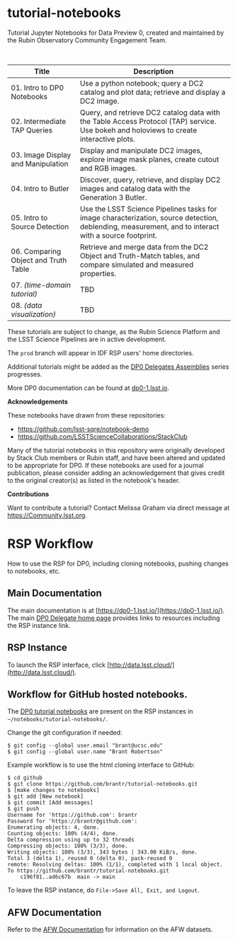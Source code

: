 # tutorial-notebooks
Tutorial Jupyter Notebooks for Data Preview 0, created and maintained by the Rubin Observatory Community Engagement Team.

<br>

| Title  | Description  |
|---|---|
| 01. Intro to DP0 Notebooks | Use a python notebook; query a DC2 catalog and plot data; retrieve and display a DC2 image. |
| 02. Intermediate TAP Queries | Query, and retrieve DC2 catalog data with the Table Access Protocol (TAP) service. Use bokeh and holoviews to create interactive plots. |
| 03. Image Display and Manipulation | Display and manipulate DC2 images, explore image mask planes, create cutout and RGB images. |
| 04. Intro to Butler | Discover, query, retrieve, and display DC2 images and catalog data with the Generation 3 Butler. |
| 05. Intro to Source Detection | Use the LSST Science Pipelines tasks for image characterization, source detection, deblending, measurement, and to interact with a source footprint. |
| 06. Comparing Object and Truth Table | Retrieve and merge data from the DC2 Object and Truth-Match tables, and compare simulated and measured properties. |
| 07. *(time-domain tutorial)* | TBD |
| 08. *(data visualization)* | TBD |

These tutorials are subject to change, as the Rubin Science Platform and the LSST Science Pipelines are in active development.

The `prod` branch will appear in IDF RSP users' home directories.

Additional tutorials might be added as the [DP0 Delegates Assemblies](https://dp0-1.lsst.io/dp0-delegate-resources/index.html) series progresses.

More DP0 documentation can be found at [dp0-1.lsst.io](https://dp0-1.lsst.io).

**Acknowledgements**

These notebooks have drawn from these repositories:
 - https://github.com/lsst-sqre/notebook-demo
 - https://github.com/LSSTScienceCollaborations/StackClub

Many of the tutorial notebooks in this repository were originally developed by Stack Club members or Rubin staff, and have been altered and updated to be appropriate for DP0.
If these notebooks are used for a journal publication, please consider adding an acknowledgement that gives credit to the original creator(s) as listed in the notebook's header.

**Contributions**

Want to contribute a tutorial? Contact Melissa Graham via direct message at https://Community.lsst.org.

# RSP Workflow

How to use the RSP for DP0, including cloning notebooks, pushing changes to notebooks, etc.


## Main Documentation

The main documentation is at [https://dp0-1.lsst.io/](https://dp0-1.lsst.io/). The main [DP0 Delegate home page](https://dp0-1.lsst.io/dp0-delegate-resources/index.html) provides links to resources including the RSP instance link.

## RSP Instance

To launch the RSP interface, click [http://data.lsst.cloud/](http://data.lsst.cloud/).

## Workflow for GitHub hosted notebooks.

The [DP0 tutorial notebooks](https://github.com/rubin-dp0/tutorial-notebooks) are present on the RSP instances in `~/notebooks/tutorial-notebooks/`.

Change the git configuration if needed:

    $ git config --global user.email "brant@ucsc.edu"
    $ git config --global user.name "Brant Robertson"


Example workflow is to use the html cloning interface to GitHub:

    $ cd github
    $ git clone https://github.com/brantr/tutorial-notebooks.git
    $ [make changes to notebooks]
    $ git add [New notebook]
    $ git commit [Add messages]
    $ git push
    Username for 'https://github.com': brantr
    Password for 'https://brantr@github.com': 
    Enumerating objects: 4, done.
    Counting objects: 100% (4/4), done.
    Delta compression using up to 32 threads
    Compressing objects: 100% (3/3), done.
    Writing objects: 100% (3/3), 343 bytes | 343.00 KiB/s, done.
    Total 3 (delta 1), reused 0 (delta 0), pack-reused 0
    remote: Resolving deltas: 100% (1/1), completed with 1 local object.
    To https://github.com/brantr/tutorial-notebooks.git
        c196f81..ad6c67b  main -> main


To leave the RSP instance, do `File->Save All, Exit, and Logout`.

## AFW Documentation

Refer to the [AFW Documentation](https://pipelines.lsst.io/modules/lsst.afw.display/index.html) for information on the AFW datasets.